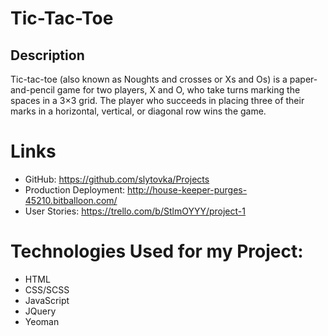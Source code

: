 # Tic-Tac-Toe
## Description 

Tic-tac-toe (also known as Noughts and crosses or Xs and Os) is a paper-and-pencil game for two players, X and O, who take turns marking the spaces in a 3×3 grid. The player who succeeds in placing three of their marks in a horizontal, vertical, or diagonal row wins the game.

# Links

  - GitHub: https://github.com/slytovka/Projects
  - Production Deployment: http://house-keeper-purges-45210.bitballoon.com/
  - User Stories: https://trello.com/b/StlmOYYY/project-1

# Technologies Used for my Project:
 - HTML
 -  CSS/SCSS
 -  JavaScript
 -  JQuery
 -  Yeoman

